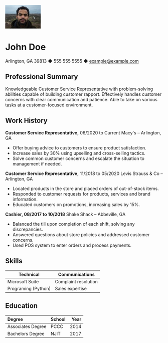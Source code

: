 ![johndoe](johndoe.jpeg)
# John Doe

Arlington, GA 39813 ◆ 555 555 5555 ◆ example@example.com

## Professional Summary
Knowledgeable Customer Service Representative with problem-solving abilities capable of building
customer rapport. Effectively handles customer concerns with clear communication and patience. Able to
take on various tasks at a customer-focused environment.

## Work History
**Customer Service Representative,** 06/2020 to Current
Macy's – Arlington,  GA
- Offer buying advice to customers to ensure product satisfaction.
- Increase sales by 30% using upselling and cross-selling tactics.
- Solve common customer concerns and escalate the situation to management if needed.


**Customer Service Representative,** 11/2018 to 05/2020
Levis Strauss & Co – Arlington, GA
- Located products in the store and placed orders of out-of-stock items.
- Responded to customer requests for products, services and brand information.
- Educated customers on promotions, increasing sales by 15%.

**Cashier, 08/2017 to 10/2018**
Shake Shack – Abbeville, GA
- Balanced the till upon completion of each shift, solving any discrepancies.
- Answered questions about store policies and addressed customer concerns.
- Used POS system to enter orders and process payments.

## Skills

| Technical           |       Communications |
| ------------------- | -------------------- |
| Microsoft Suite     | Complaint resolution |
| Programing (Python) |      Sales expertise |

## Education

| Degree            | School | Year |
| :---------------- | ------ | ---: |
| Associates Degree | PCCC   | 2014 |
| Bachelors Degree  | NJIT   | 2017 |